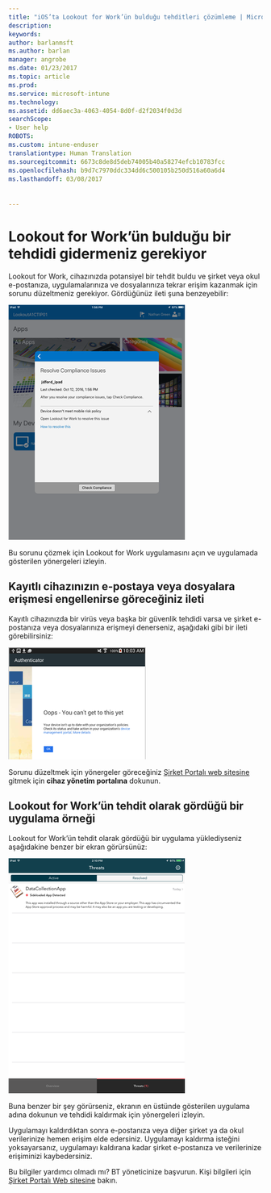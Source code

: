 ```yaml
---
title: "iOS’ta Lookout for Work’ün bulduğu tehditleri çözümleme | Microsoft Docs"
description: 
keywords: 
author: barlanmsft
ms.author: barlan
manager: angrobe
ms.date: 01/23/2017
ms.topic: article
ms.prod: 
ms.service: microsoft-intune
ms.technology: 
ms.assetid: dd6aec3a-4063-4054-8d0f-d2f2034f0d3d
searchScope:
- User help
ROBOTS: 
ms.custom: intune-enduser
translationtype: Human Translation
ms.sourcegitcommit: 6673c8de8d5deb74005b40a58274efcb10783fcc
ms.openlocfilehash: b9d7c7970ddc334dd6c500105b250d516a60a6d4
ms.lasthandoff: 03/08/2017


---
```


# <a name="you-need-to-resolve-a-threat-found-by-lookout-for-work"></a>Lookout for Work’ün bulduğu bir tehdidi gidermeniz gerekiyor

Lookout for Work, cihazınızda potansiyel bir tehdit buldu ve şirket veya okul e-postanıza, uygulamalarınıza ve dosyalarınıza tekrar erişim kazanmak için sorunu düzeltmeniz gerekiyor. Gördüğünüz ileti şuna benzeyebilir:

![Lookout for Work’ten alınan uyumlu değil iletisi](./media/ios-lfw-noncompliant-in-ssp.png)

Bu sorunu çözmek için Lookout for Work uygulamasını açın ve uygulamada gösterilen yönergeleri izleyin.

## <a name="what-you-might-see-if-your-enrolled-device-is-blocked-from-accessing-email-or-files"></a>Kayıtlı cihazınızın e-postaya veya dosyalara erişmesi engellenirse göreceğiniz ileti

Kayıtlı cihazınızda bir virüs veya başka bir güvenlik tehdidi varsa ve şirket e-postanıza veya dosyalarınıza erişmeyi denerseniz, aşağıdaki gibi bir ileti görebilirsiniz:

![Şirket Portalı web sitesine bağlantı ile Lookout for Work hata iletisi](./media/lookout-go-to-device-management-portal-android.png)

Sorunu düzeltmek için yönergeler göreceğiniz [Şirket Portalı web sitesine](http://portal.manage.microsoft.com) gitmek için **cihaz yönetim portalına** dokunun.

## <a name="example-of-an-app-that-lookout-for-work-sees-as-a-threat"></a>Lookout for Work’ün tehdit olarak gördüğü bir uygulama örneği

Lookout for Work’ün tehdit olarak gördüğü bir uygulama yüklediyseniz aşağıdakine benzer bir ekran görürsünüz:

![Lookout for Work virüs uyarı iletisi örneği](./media/ios-lfw-threat-example.png)

Buna benzer bir şey görürseniz, ekranın en üstünde gösterilen uygulama adına dokunun ve tehdidi kaldırmak için yönergeleri izleyin.

Uygulamayı kaldırdıktan sonra e-postanıza veya diğer şirket ya da okul verilerinize hemen erişim elde edersiniz. Uygulamayı kaldırma isteğini yoksayarsanız, uygulamayı kaldırana kadar şirket e-postanıza ve verilerinize erişiminizi kaybedersiniz.

Bu bilgiler yardımcı olmadı mı? BT yöneticinize başvurun. Kişi bilgileri için [Şirket Portalı Web sitesine](http://portal.manage.microsoft.com) bakın.

